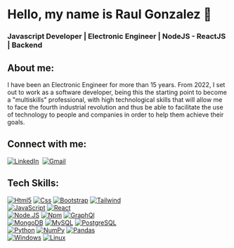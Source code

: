 # Hello, my name is Raul Gonzalez 👋
### Javascript Developer | Electronic Engineer | NodeJS - ReactJS | Backend

## About me:
I have been an Electronic Engineer for more than 15 years.
From 2022, I set out to work as a software developer, being this the starting point to become a "multiskills" professional, with high technological skills that will allow me to face the fourth industrial revolution and thus be able to facilitate the use of technology to people and companies in order to help them achieve their goals.

## Connect with me:

<a href="https://www.linkedin.com/in/raul-gonzalez-javascript-developer/"><img src="https://img.shields.io/badge/linkedin-%230077B5.svg?&style=for-the-badge&logo=linkedin&logoColor=white" alt="LinkedIn" /></a>&nbsp;
<a href="mailto:rgonzalef@gmail.com"><img src="https://img.shields.io/badge/gmail-%23D14836.svg?&style=for-the-badge&logo=gmail&logoColor=white" alt="Gmail"/></a>&nbsp;


## Tech Skills:
[![Html5](https://img.shields.io/badge/HTML5-E34F26?style=for-the-badge&logo=html5&logoColor=white&labelColor=101010)]()
[![Css](https://img.shields.io/badge/CSS-1572B6?style=for-the-badge&logo=css3&logoColor=white&labelColor=101010)]()
[![Bootstrap](https://img.shields.io/badge/Bootstrap-7952B3?style=for-the-badge&logo=bootstrap&logoColor=white&labelColor=101010)]()
[![Tailwind](https://img.shields.io/badge/Tailwind_CSS-06B6D4?style=for-the-badge&logo=tailwindcss&logoColor=white&labelColor=101010)]()
</br>
[![JavaScript](https://img.shields.io/badge/JavaScript-F7DF1E?style=for-the-badge&logo=javascript&logoColor=white&labelColor=101010)]()
[![React](https://img.shields.io/badge/React-61DAFB?style=for-the-badge&logo=react&logoColor=white&labelColor=101010)]()
</br>
[![Node.JS](https://img.shields.io/badge/Node.JS-339933?style=for-the-badge&logo=node.js&logoColor=white&labelColor=101010)]()
[![Npm](https://img.shields.io/badge/NPM-CB3837?style=for-the-badge&logo=npm&logoColor=white&labelColor=101010)]()
[![GraphQl](https://img.shields.io/badge/GraphQL-E10098?style=for-the-badge&logo=graphql&logoColor=white&labelColor=101010)]()
</br>
[![MongoDB](https://img.shields.io/badge/MongoDB-47A248?style=for-the-badge&logo=mongodb&logoColor=white&labelColor=101010)]()
[![MySQL](https://img.shields.io/badge/MySQL-4479A1?style=for-the-badge&logo=mysql&logoColor=white&labelColor=101010)]()
[![PostgreSQL](https://img.shields.io/badge/PostgreSQL-4169E1?style=for-the-badge&logo=postgresql&logoColor=white&labelColor=101010)]()
</br>
[![Python](https://img.shields.io/badge/Python-yellow?style=for-the-badge&logo=python&logoColor=white&labelColor=101010)]()
[![NumPy](https://img.shields.io/badge/NumPy-013243?style=for-the-badge&logo=numpy&logoColor=white&labelColor=101010)]()
[![Pandas](https://img.shields.io/badge/Pandas-150458?style=for-the-badge&logo=pandas&logoColor=white&labelColor=101010)]()
</br>
[![Windows](https://img.shields.io/badge/Windows-0078D6?style=for-the-badge&logo=windows&logoColor=white&labelColor=101010)]()
[![Linux](https://img.shields.io/badge/Linux-FCC624?style=for-the-badge&logo=linux&logoColor=white&labelColor=101010)]()


